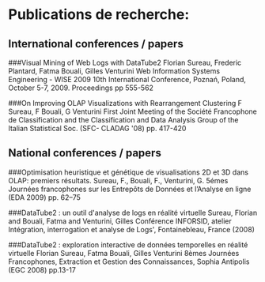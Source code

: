 # Publications de recherche:

## International conferences / papers

###Visual Mining of Web Logs with DataTube2
Florian Sureau, Frederic Plantard, Fatma Bouali, Gilles Venturini
Web Information Systems Engineering - WISE 2009
10th International Conference, Poznań, Poland, October 5-7, 2009. Proceedings
pp 555-562
 
###On Improving OLAP Visualizations with Rearrangement Clustering
F Sureau, F Bouali, G Venturini
First Joint Meeting of the Société Francophone de Classification and the Classification and Data Analysis Group of the Italian Statistical Soc. (SFC- CLADAG '08)
pp. 417-420

## National conferences / papers

###Optimisation heuristique et génétique de visualisations 2D et 3D dans OLAP: premiers résultats. 
Sureau, F., Bouali, F., Venturini, G.
5émes Journées francophones sur les Entrepôts de Données et l’Analyse en ligne (EDA 2009)
pp. 62–75

###DataTube2 : un outil d'analyse de logs en réalité virtuelle
Sureau, Florian and Bouali, Fatma and Venturini, Gilles
Conférence INFORSID, atelier Intégration, interrogation et analyse de Logs', Fontainebleau, France (2008)

###DataTube2 : exploration interactive de données temporelles en réalité virtuelle
Florian Sureau, Fatma Bouali, Gilles Venturini
8èmes Journées Francophones, Extraction et Gestion des Connaissances, Sophia Antipolis (EGC 2008)
pp.13-17